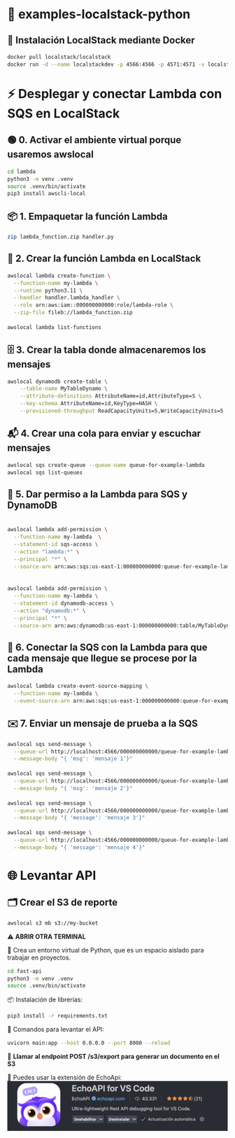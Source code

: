 # 🚀 examples-localstack-python

## 🐳 Instalación LocalStack mediante Docker

```bash
docker pull localstack/localstack
docker run -d --name localstackdev -p 4566:4566 -p 4571:4571 -v localstack-data:/var/lib/localstack -v /var/run/docker.sock:/var/run/docker.sock  localstack/localstack
```

# ⚡ Desplegar y conectar Lambda con SQS en LocalStack

## 🟢 0. Activar el ambiente virtual porque usaremos awslocal

```bash
cd lambda
python3 -m venv .venv
source .venv/bin/activate
pip3 install awscli-local
```

## 📦 1. Empaquetar la función Lambda

```bash
zip lambda_function.zip handler.py
```

## 📝 2. Crear la función Lambda en LocalStack

```bash
awslocal lambda create-function \
  --function-name my-lambda \
  --runtime python3.11 \
  --handler handler.lambda_handler \
  --role arn:aws:iam::000000000000:role/lambda-role \
  --zip-file fileb://lambda_function.zip

awslocal lambda list-functions
```

## 🗄️ 3. Crear la tabla donde almacenaremos los mensajes

```bash
awslocal dynamodb create-table \
    --table-name MyTableDynamo \
    --attribute-definitions AttributeName=id,AttributeType=S \
    --key-schema AttributeName=id,KeyType=HASH \
    --provisioned-throughput ReadCapacityUnits=5,WriteCapacityUnits=5
```

## 📬 4. Crear una cola para enviar y escuchar mensajes

```bash
awslocal sqs create-queue --queue-name queue-for-example-lambda
awslocal sqs list-queues

```

## 🔑 5. Dar permiso a la Lambda para SQS y DynamoDB

```bash

awslocal lambda add-permission \
  --function-name my-lambda  \
  --statement-id sqs-access \
  --action "lambda:*" \
  --principal "*" \
  --source-arn arn:aws:sqs:us-east-1:000000000000:queue-for-example-lambda


awslocal lambda add-permission \
  --function-name my-lambda \
  --statement-id dynamodb-access \
  --action "dynamodb:*" \
  --principal "*" \
  --source-arn arn:aws:dynamodb:us-east-1:000000000000:table/MyTableDynamo
```

## 🔗 6. Conectar la SQS con la Lambda para que cada mensaje que llegue se procese por la Lambda

```bash
awslocal lambda create-event-source-mapping \
  --function-name my-lambda \
  --event-source-arn arn:aws:sqs:us-east-1:000000000000:queue-for-example-lambda
```

## ✉️ 7. Enviar un mensaje de prueba a la SQS

```bash
awslocal sqs send-message \
  --queue-url http://localhost:4566/000000000000/queue-for-example-lambda \
  --message-body "{ 'msg': 'mensaje 1'}"

awslocal sqs send-message \
  --queue-url http://localhost:4566/000000000000/queue-for-example-lambda \
  --message-body "{ 'msg': 'mensaje 2'}"

awslocal sqs send-message \
  --queue-url http://localhost:4566/000000000000/queue-for-example-lambda \
  --message-body "{ 'message': 'mensaje 3'}"

awslocal sqs send-message \
  --queue-url http://localhost:4566/000000000000/queue-for-example-lambda \
  --message-body "{ 'message': 'mensaje 4'}"
```

# 🌐 Levantar API

## 🗂️ Crear el S3 de reporte

```bash
awslocal s3 mb s3://my-bucket
```

⚠️ **ABRIR OTRA TERMINAL**

🐍 Crea un entorno virtual de Python, que es un espacio aislado para trabajar en proyectos.

```bash
cd fast-api
python3 -m venv .venv
source .venv/bin/activate
```

📦 Instalación de librerías:

```bash
pip3 install -r requirements.txt
```

🚦 Comandos para levantar el API:

```bash
uvicorn main:app --host 0.0.0.0 --port 8000 --reload
```


🔔 **Llamar al endpoint POST /s3/export para generar un documento en el S3**

🧩 Puedes usar la extensión de EchoApi:
![1754197421445](docs/1754197421445.png)